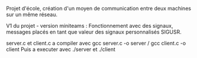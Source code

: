Projet d'école, création d'un moyen de communication entre deux machines sur un même réseau. 

V1 du projet - version miniteams : Fonctionnement avec des signaux, messages placés en tant que valeur des signaux personnalisés SIGUSR.

server.c et client.c a compiler avec gcc server.c -o server / gcc client.c -o client
Puis a executer avec ./server et ./client
